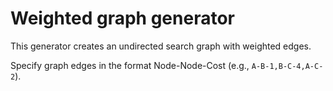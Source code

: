 # Weighted graph generator

This generator creates an undirected search graph with weighted edges.

Specify graph edges in the format Node-Node-Cost (e.g., `A-B-1,B-C-4,A-C-2`).
